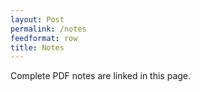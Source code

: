 ```yaml
---
layout: Post
permalink: /notes
feedformat: row
title: Notes
---
```


Complete PDF notes are linked in this page.
